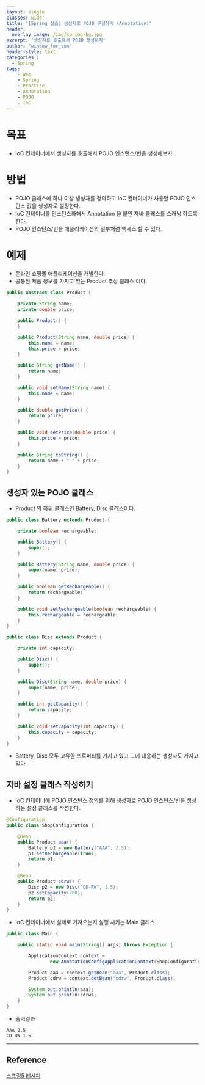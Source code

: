 ```yaml
--- 
layout: single
classes: wide
title: "[Spring 실습] 생성자로 POJO 구성하기 (Annotation)"
header:
  overlay_image: /img/spring-bg.jpg
excerpt: '생성자를 호출해서 POJO 생성하자'
author: "window_for_sun"
header-style: text
categories :
  - Spring
tags:
    - Web
    - Spring
    - Practice
    - Annotation
    - POJO
    - IoC
---  
```


# 목표
- IoC 컨테이너에서 생성자를 호출해서 POJO 인스턴스/빈을 생성해보자.

# 방법
- POJO 클래스에 하나 이상 생성자를 정의하고 IoC 컨터이너가 사용할 POJO 인스턴스 값을 생성자로 설정한다.
- IoC 컨테이너를 인스턴스화해서 Annotation 을 붙인 자바 클래스를 스캐닝 하도록 한다.
- POJO 인스턴스/빈을 애플리케이션의 일부처럼 액세스 할 수 있다.

# 예제
- 온라인 쇼핑몰 애플리케이션을 개발한다.
- 공통된 제품 정보를 가지고 있는 Product 추상 클래스 이다.

```java
public abstract class Product {

    private String name;
    private double price;

    public Product() {
    }

    public Product(String name, double price) {
        this.name = name;
        this.price = price;
    }

    public String getName() {
        return name;
    }

    public void setName(String name) {
        this.name = name;
    }

    public double getPrice() {
        return price;
    }

    public void setPrice(double price) {
        this.price = price;
    }

    public String toString() {
        return name + " " + price;
    }
}
```  

## 생성자 있는 POJO 클래스
- Product 의 하위 클래스인 Battery, Disc 클래스이다.

```java
public class Battery extends Product {

    private boolean rechargeable;

    public Battery() {
        super();
    }

    public Battery(String name, double price) {
        super(name, price);
    }

    public boolean getRechargeable() {
        return rechargeable;
    }

    public void setRechargeable(boolean rechargeable) {
        this.rechargeable = rechargeable;
    }
}

public class Disc extends Product {

    private int capacity;

    public Disc() {
        super();
    }

    public Disc(String name, double price) {
        super(name, price);
    }

    public int getCapacity() {
        return capacity;
    }

    public void setCapacity(int capacity) {
        this.capacity = capacity;
    }
}
```  

- Battery, Disc 모두 고유한 프로퍼티를 가지고 있고 그에 대응하는 생성자도 가지고 있다.

## 자바 설정 클래스 작성하기
- IoC 컨테이너에 POJO 인스턴스 정의를 위해 생성자로 POJO 인스턴스/빈을 생성하는 설정 클래스를 작성한다.

```java
@Configuration
public class ShopConfiguration {

    @Bean
    public Product aaa() {
        Battery p1 = new Battery("AAA", 2.5);
        p1.setRechargeable(true);
        return p1;
    }

    @Bean
    public Product cdrw() {
        Disc p2 = new Disc("CD-RW", 1.5);
        p2.setCapacity(700);
        return p2;
    }
}
```  

- IoC 컨테이너에서 실제로 가져오는지 실행 시키는 Main 클래스

```java
public class Main {

    public static void main(String[] args) throws Exception {

        ApplicationContext context =
                new AnnotationConfigApplicationContext(ShopConfiguration.class);

        Product aaa = context.getBean("aaa", Product.class);
        Product cdrw = context.getBean("cdrw", Product.class);

        System.out.println(aaa);
        System.out.println(cdrw);
    }
}
```  

- 출력결과

```
AAA 2.5
CD-RW 1.5
```  


---
## Reference
[스프링5 레시피](https://book.naver.com/bookdb/book_detail.nhn?bid=13911953)  
